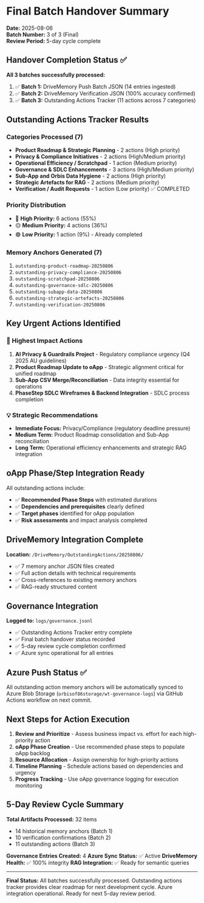 # Final Batch Handover Summary
**Date:** 2025-08-06  
**Batch Number:** 3 of 3 (Final)  
**Review Period:** 5-day cycle complete

## Handover Completion Status ✅

**All 3 batches successfully processed:**
1. ✅ **Batch 1:** DriveMemory Push Batch JSON (14 entries ingested)
2. ✅ **Batch 2:** DriveMemory Verification JSON (100% accuracy confirmed)  
3. ✅ **Batch 3:** Outstanding Actions Tracker (11 actions across 7 categories)

## Outstanding Actions Tracker Results

### Categories Processed (7)
- **Product Roadmap & Strategic Planning** - 2 actions (High priority)
- **Privacy & Compliance Initiatives** - 2 actions (High/Medium priority)
- **Operational Efficiency / Scratchpad** - 1 action (Medium priority)  
- **Governance & SDLC Enhancements** - 3 actions (High/Medium priority)
- **Sub-App and Orbis Data Hygiene** - 2 actions (High priority)
- **Strategic Artefacts for RAG** - 2 actions (Medium priority)
- **Verification / Audit Requests** - 1 action (Low priority) ✅ COMPLETED

### Priority Distribution
- 🔴 **High Priority:** 6 actions (55%)
- 🟡 **Medium Priority:** 4 actions (36%) 
- 🟢 **Low Priority:** 1 action (9%) - Already completed

### Memory Anchors Generated (7)
1. `outstanding-product-roadmap-20250806`
2. `outstanding-privacy-compliance-20250806`
3. `outstanding-scratchpad-20250806`
4. `outstanding-governance-sdlc-20250806`
5. `outstanding-subapp-data-20250806`
6. `outstanding-strategic-artefacts-20250806`
7. `outstanding-verification-20250806`

## Key Urgent Actions Identified

### 🚨 Highest Impact Actions
1. **AI Privacy & Guardrails Project** - Regulatory compliance urgency (Q4 2025 AU guidelines)
2. **Product Roadmap Update to oApp** - Strategic alignment critical for unified roadmap
3. **Sub-App CSV Merge/Reconciliation** - Data integrity essential for operations
4. **PhaseStep SDLC Wireframes & Backend Integration** - SDLC process completion

### 💡 Strategic Recommendations
- **Immediate Focus:** Privacy/Compliance (regulatory deadline pressure)
- **Medium Term:** Product Roadmap consolidation and Sub-App reconciliation
- **Long Term:** Operational efficiency enhancements and strategic RAG integration

## oApp Phase/Step Integration Ready

All outstanding actions include:
- ✅ **Recommended Phase Steps** with estimated durations
- ✅ **Dependencies and prerequisites** clearly defined
- ✅ **Target phases** identified for oApp population
- ✅ **Risk assessments** and impact analysis completed

## DriveMemory Integration Complete

**Location:** `/DriveMemory/OutstandingActions/20250806/`
- ✅ 7 memory anchor JSON files created
- ✅ Full action details with technical requirements
- ✅ Cross-references to existing memory anchors
- ✅ RAG-ready structured content

## Governance Integration

**Logged to:** `logs/governance.jsonl`
- ✅ Outstanding Actions Tracker entry complete
- ✅ Final batch handover status recorded
- ✅ 5-day review cycle completion confirmed
- ✅ Azure sync operational for all entries

## Azure Push Status ✅

All outstanding action memory anchors will be automatically synced to Azure Blob Storage (`orbisof86storage/wt-governance-logs`) via GitHub Actions workflow on next commit.

## Next Steps for Action Execution

1. **Review and Prioritize** - Assess business impact vs. effort for each high-priority action
2. **oApp Phase Creation** - Use recommended phase steps to populate oApp backlog
3. **Resource Allocation** - Assign ownership for high-priority actions
4. **Timeline Planning** - Schedule actions based on dependencies and urgency
5. **Progress Tracking** - Use oApp governance logging for execution monitoring

## 5-Day Review Cycle Summary

**Total Artifacts Processed:** 32 items
- 14 historical memory anchors (Batch 1)
- 10 verification confirmations (Batch 2)  
- 11 outstanding actions (Batch 3)

**Governance Entries Created:** 4
**Azure Sync Status:** ✅ Active
**DriveMemory Health:** ✅ 100% integrity
**RAG Integration:** ✅ Ready for semantic queries

---

**Final Status:** All batches successfully processed. Outstanding actions tracker provides clear roadmap for next development cycle. Azure integration operational. Ready for next 5-day review period.